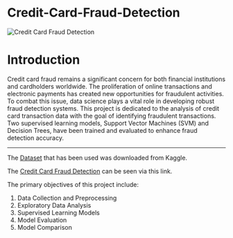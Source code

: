 # Credit-Card-Fraud-Detection
![Credit Card Fraud Detection](https://github.com/GianlucaBarbiere/Credit-Card-Fraud-Detection/assets/109213057/521bbdbd-dd62-4032-a942-c9a7e3184c9a)

# Introduction
Credit card fraud remains a significant concern for both financial institutions and cardholders worldwide. The proliferation of online transactions and electronic payments has created new opportunities for fraudulent activities. To combat this issue, data science plays a vital role in developing robust fraud detection systems. This project is dedicated to the analysis of credit card transaction data with the goal of identifying fraudulent transactions. Two supervised learning models, Support Vector Machines (SVM) and Decision Trees, have been trained and evaluated to enhance fraud detection accuracy.
- - - -
The [Dataset](https://www.kaggle.com/datasets/saliblue/country-vaccinations) that has been used was downloaded from Kaggle.

The [Credit Card Fraud Detection](https://github.com/GianlucaBarbiere/Credit-Card-Fraud-Detection/blob/main/Credit_Card_Fraud_Detection.ipynb) can be seen via this link.

The primary objectives of this project include:
1. Data Collection and Preprocessing
2. Exploratory Data Analysis
3. Supervised Learning Models
4. Model Evaluation
5. Model Comparison
